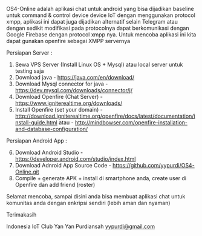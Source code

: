OS4-Online adalah aplikasi chat untuk android yang bisa dijadikan baseline untuk command & control device device IoT dengan menggunakan protocol xmpp, aplikasi ini dapat juga dijadikan alternatif selain Telegram atau dengan sedikit modifikasi
pada protocolnya dapat berkomunikasi dengan Google Firebase dengan protocol xmpp nya.
Untuk mencoba aplikasi ini kita dapat gunakan openfire sebagai XMPP servernya

Persiapan Server :

1. Sewa VPS Server (Install Linux OS + Mysql) atau local server untuk testing saja
2. Download java - https://java.com/en/download/
3. Download Mysql connector for java - https://dev.mysql.com/downloads/connector/j/
4. Download Openfire (Chat Server) - https://www.igniterealtime.org/downloads/
5. Install Openfire (set your domain) - http://download.igniterealtime.org/openfire/docs/latest/documentation/install-guide.html
   atau - http://mindbowser.com/openfire-installation-and-database-configuration/

Persiapan Android App :

6. Download Android Studio - https://developer.android.com/studio/index.html
7. Download Adnroid App Source Code - https://github.com/yypurdi/OS4-Online.git
8. Compile + generate APK + install di smartphone anda, create user di Openfire dan add friend (roster)

Selamat mencoba, sampai disini anda bisa membuat aplikasi chat untuk komunitas anda dengan enkripsi sendiri (lebih aman dan nyaman)

Terimakasih

Indonesia IoT Club
Yan Yan Purdiansah
yypurdi@gmail.com

